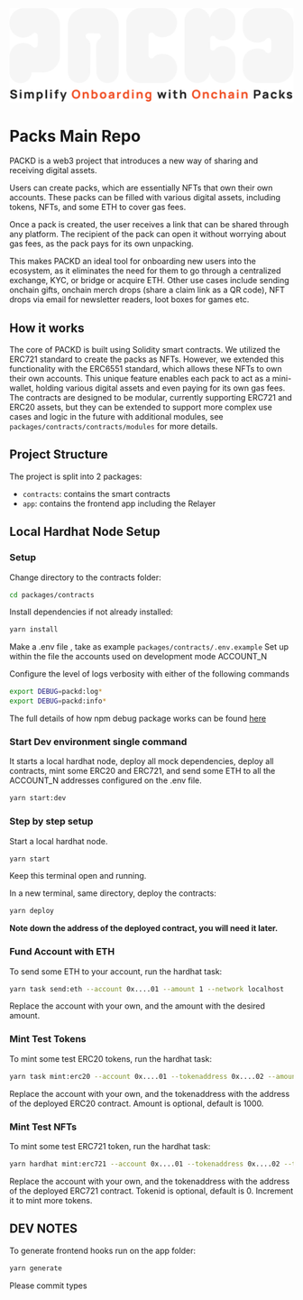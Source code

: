 ![Packd Logo](./packd.png)

# Packs Main Repo

PACKD is a web3 project that introduces a new way of sharing and receiving digital assets.

Users can create packs, which are essentially NFTs that own their own accounts. These packs can be filled with various digital assets, including tokens, NFTs, and some ETH to cover gas fees.

Once a pack is created, the user receives a link that can be shared through any platform. The recipient of the pack can open it without worrying about gas fees, as the pack pays for its own unpacking.

This makes PACKD an ideal tool for onboarding new users into the ecosystem, as it eliminates the need for them to go through a centralized exchange, KYC, or bridge or acquire ETH. Other use cases include sending onchain gifts, onchain merch drops (share a claim link as a QR code), NFT drops via email for newsletter readers, loot boxes for games etc.

## How it works

The core of PACKD is built using Solidity smart contracts. We utilized the ERC721 standard to create the packs as NFTs. However, we extended this functionality with the ERC6551 standard, which allows these NFTs to own their own accounts. This unique feature enables each pack to act as a mini-wallet, holding various digital assets and even paying for its own gas fees. The contracts are designed to be modular, currently supporting ERC721 and ERC20 assets, but they can be extended to support more complex use cases and logic in the future with additional modules, see `packages/contracts/contracts/modules` for more details.

## Project Structure

The project is split into 2 packages:

- `contracts`: contains the smart contracts
- `app`: contains the frontend app including the Relayer

## Local Hardhat Node Setup

### Setup

Change directory to the contracts folder:

```bash
cd packages/contracts
```

Install dependencies if not already installed:

```bash
yarn install
```

Make a .env file , take as example `packages/contracts/.env.example`
Set up within the file the accounts used on development mode ACCOUNT_N

Configure the level of logs verbosity with either of the following commands

```bash
export DEBUG=packd:log*
export DEBUG=packd:info*
```

The full details of how npm debug package works can be found [here](https://github.com/debug-js/debug)

### Start Dev environment single command

It starts a local hardhat node, deploy all mock dependencies, deploy all contracts, mint some ERC20 and ERC721, and send some ETH to all the ACCOUNT_N addresses configured on the .env file.

```bash
yarn start:dev
```

### Step by step setup

Start a local hardhat node.

```bash
yarn start
```

Keep this terminal open and running.

In a new terminal, same directory, deploy the contracts:

```bash
yarn deploy
```

**Note down the address of the deployed contract, you will need it later.**

### Fund Account with ETH

To send some ETH to your account, run the hardhat task:

```bash
yarn task send:eth --account 0x....01 --amount 1 --network localhost
```

Replace the account with your own, and the amount with the desired amount.

### Mint Test Tokens

To mint some test ERC20 tokens, run the hardhat task:

```bash
yarn task mint:erc20 --account 0x....01 --tokenaddress 0x....02 --amount 1000 --network localhost
```

Replace the account with your own, and the tokenaddress with the address of the deployed ERC20 contract. Amount is optional, default is 1000.

### Mint Test NFTs

To mint some test ERC721 token, run the hardhat task:

```bash
yarn hardhat mint:erc721 --account 0x....01 --tokenaddress 0x....02 --tokenid 0 --network localhost
```

Replace the account with your own, and the tokenaddress with the address of the deployed ERC721 contract. Tokenid is optional, default is 0. Increment it to mint more tokens.

## DEV NOTES

To generate frontend hooks run on the app folder:

```bash
yarn generate
```

Please commit types
